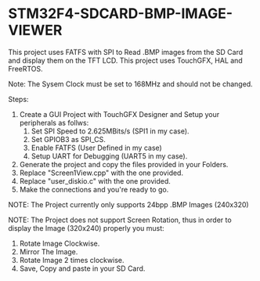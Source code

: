 # STM32F4-SDCARD-BMP-IMAGE-VIEWER

This project uses FATFS with SPI to Read .BMP images from the SD Card and display them on the TFT LCD. This project uses TouchGFX, HAL and FreeRTOS.

Note: The Sysem Clock must be set to 168MHz and should not be changed.

Steps:
1. Create a GUI Project with TouchGFX Designer and Setup your peripherals as follws:
   1. Set SPI Speed to 2.625MBits/s (SPI1 in my case).
   2. Set GPIOB3 as SPI_CS.
   3. Enable FATFS (User Defined in my case)
   4. Setup UART for Debugging (UART5 in my case).
2. Generate the project and copy the files provided in your Folders.
3. Replace "Screen1View.cpp" with the one provided.
4. Replace "user_diskio.c" with the one provided.
5. Make the connections and you're ready to go.

NOTE: The Project currently only supports 24bpp .BMP Images (240x320)

NOTE: The Project does not support Screen Rotation, thus in order to display the Image (320x240) properly you must:
  1. Rotate Image Clockwise.
  2. Mirror The Image.
  3. Rotate Image 2 times clockwise.
  4. Save, Copy and paste in your SD Card.
